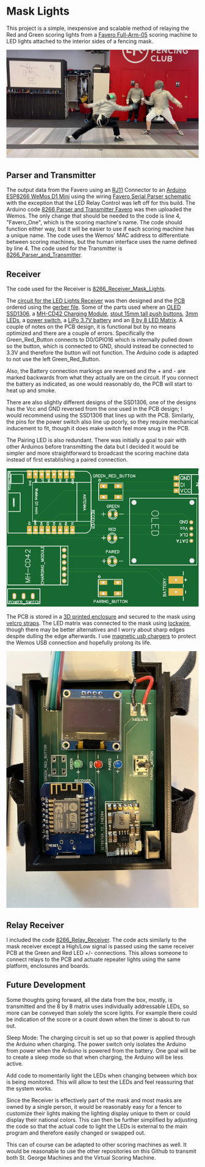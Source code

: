 # Mask Lights #

This project is a simple, inexpensive and scalable method of relaying the Red and Green scoring lights from a [Favero Full-Arm-05](https://www.favero.com/en2_fencing_sport_electronic_scoreboard_fencing_signalling_equipment_apparatus_for_foil_sword_epee_sabre-29-17.html) scoring machine to LED lights attached to the interior sides of a fencing mask.

![Lights_Snapshot_2.png](Lights_Snapshot_2.png)

## Parser and Transmitter ##

The output data from the Favero using an [RJ11](https://www.aliexpress.us/item/2251832602517821.html) Connector to an [Arduino ESP8266 WeMos D1 Mini](https://www.aliexpress.us/item/3256805831695231.html) using the wiring [Favero Serial Parser schematic](Schematic_Favero-Light-Relays.pdf) with the exception that the LED Relay Control was left off for this build. The Arduino code [8266 Parser and Transmitter Favero](8266_Parser_and_Transmitter_Favero) was then uploaded the Wemos. The only change that should be needed to the code is line 4, "Favero_One", which is the scoring machine's name. The code should function either way, but it will be easier to use if each scoring machine has a unique name. The code uses the Wemos' MAC address to differentiate between scoring machines, but the human interface uses the name defined by line 4. The code used for the Transmitter is [8266_Parser_and_Transmitter](8266_Parser_and_Transmitter).

## Receiver ##

The code used for the Receiver is [8266_Receiver_Mask_Lights](8266_Receiver_Mask_Lights).

The [circuit for the LED Lights Receiver](Schematic_Mask_Lights_PCB.pdf) was then designed and the [PCB](PCB_Top.PNG) ordered using the [gerber file](Gerber_Mask_Lights_PCB.zip). Some of the parts used where an [OLED SSD1306](https://www.aliexpress.us/item/3256805784586367.html), a [MH-CD42 Charging Module](https://www.aliexpress.us/item/2255799917197675.html), [stout 15mm tall push buttons](https://www.aliexpress.us/item/2251832725948381.html), [3mm LEDs](https://www.aliexpress.us/item/3256805857472652.html), a [power switch](https://www.aliexpress.us/item/3256803752541650.html), a [LiPo 3.7V battery](https://www.aliexpress.us/item/3256806371239803.html) and an [8 by 8 LED Matrix](https://www.aliexpress.us/item/3256801079332896.html). A couple of notes on the PCB design, it is functional but by no means optimized and there are a couple of errors. Specifically the Green_Red_Button connects to D0/GPIO16 which is internally pulled down so the button, which is connected to GND, should instead be connected to 3.3V and therefore the button will not function. The Arduino code is adapted to not use the left Green_Red_Button.

Also, the Battery connection markings are reversed and the + and - are marked backwards from what they actually are on the circuit. If you connect the battery as indicated, as one would reasonably do, the PCB will start to heat up and smoke. 

There are also slightly different designs of the SSD1306, one of the designs has the Vcc and GND reversed from the one used in the PCB design; I would recommend using the SSD1306 that lines up with the PCB. Similarly, the pins for the power switch also line up poorly, so they require mechanical inducement to fit, though it does make switch feel more snug in the PCB. 

The Pairing LED is also redundant. There was initially a goal to pair with other Arduinos before transmitting the data but I decided it would be simpler and more straightforward to broadcast the scoring machine data instead of first establishing a paired connection.

![PCB_Top.PNG](https://github.com/BenKohn2004/Mask_Lights/blob/main/PCB_Top.PNG)

The PCB is stored in a [3D printed enclosure](https://cad.onshape.com/documents/9127cf46288eeb6dc56328e9/w/f2f425a857582dd788254ce1/e/b9644c77b763d9ce140f913f?renderMode=0&uiState=6640f95af08a9a25bbff4b10) and secured to the mask using [velcro straps](https://www.aliexpress.us/item/3256806755948519.html). The LED matrix was connected to the mask using [lockwire](https://www.aliexpress.us/item/3256803467852184.html), though there may be better alternatives and I worry about sharp edges despite dulling the edge afterwards. I use [magnetic usb chargers](https://www.aliexpress.us/item/3256805633947608.html) to protect the Wemos USB connection and hopefully prolong its life.

![Mask_Lights_PCB.jpg](Mask_Lights_PCB.jpg)

## Relay Receiver ##

I included the code [8266_Relay_Receiver](8266_Relay_Receiver). The code acts similarly to the mask receiver except a High/Low signal is passed using the same receiver PCB at the Green and Red LED +/- connections. This allows someone to connect relays to the PCB and actuate repeater lights using the same platform, enclosures and boards.

## Future Development ##

Some thoughts going forward, all the data from the box, mostly, is transmitted and the 8 by 8 matrix uses individually addressable LEDs, so more can be conveyed than solely the score lights. For example there could be indication of the score or a count down when the timer is about to run out.

Sleep Mode: The charging circuit is set up so that power is applied through the Arduino when charging. The power switch only isolates the Arduino from power when the Arduino is powered from the battery. One goal will be to create a sleep mode so that when charging, the Arduino will be less active.

Add code to momentarily light the LEDs when changing between which box is being monitored. This will allow to test the LEDs and feel reassuring that the system works.

Since the Receiver is effectively part of the mask and most masks are owned by a single person, it would be reasonably easy for a fencer to customize their lights making the lighting display unique to them or could display their national colors. This can then be further simplified by adjusting the code so that the actual code to light the LEDs is external to the main program and therefore easily changed or swapped out.

This can of course can be adapted to other scoring machines as well. It would be reasonable to use the other repositories on this Github to transmit both St. George Machines and the Virtual Scoring Machine.
